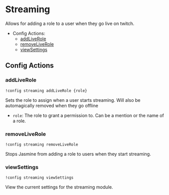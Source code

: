 # Streaming
Allows for adding a role to a user when they go live on twitch. 

- Config Actions:
    - [addLiveRole](#addLiveRole)
    - [removeLiveRole](#removeLiveRole)
    - [viewSettings](#viewSettings)

## Config Actions

### addLiveRole
```
!config streaming addLiveRole {role}
```
Sets the role to assign when a user starts streaming. Will also be automagically removed when they go offline

- `role`: The role to grant a permission to. Can be a mention or the name of a 
  role.

### removeLiveRole
```
!config streaming removeLiveRole
```
Stops Jasmine from adding a role to users when they start streaming.

### viewSettings
```
!config streaming viewSettings
```
View the current settings for the streaming module.

